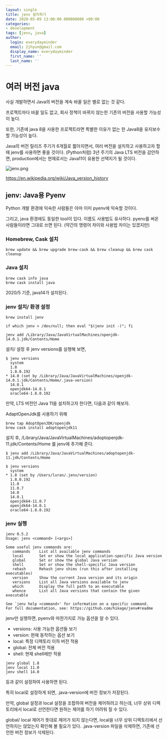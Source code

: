 ```yaml
---
layout: single
title: jenv 설치하기 
date: 2020-05-09 13:00:00.000000000 +09:00
categories:
- development
tags: [jenv, java]
author:
  login: everydayminder
  email: 2jhyun@gmail.com
  display_name: everydayminder
  first_name: ''
  last_name: ''
---
```

# 여러 버전 java 

사실 개발하면서 Java의 버전을 계속 바꿀 일은 별로 없는 것 같다.

프로젝트마다 바꿀 일도 없고, 회사 정책이 바뀌지 않는한 기존의 버전을 사용할 가능성이 높다.

또한, 기존에 java 8을 사용한 프로젝트라면 특별한 이유가 없는 한 Java8을 유지보수할 가능성이 높다.



Java의 버전 릴리즈 주기가 6개월로 짧아지면서, 여러 버전을 설치하고 사용하고자 할 때 jenv를 사용하면 좋을 것이다. (Python처럼) 3년 주기의 Java LTS 버전을 감안하면, production에서는 현재로서는 Java11이 유용한 선택지가 될 것이다.

![jenv.png]({{site.baseurl}}/images/202005/jenv.png)

https://en.wikipedia.org/wiki/Java_version_history



## jenv: Java용 Pyenv

Python 개발 환경에 익숙한 사람들은 아마 이미 pyenv에 익숙할 것이다.

그리고, java 환경에도 동일한 tool이 있다. 이름도 사용법도 유사하다. pyenv를 써온 사람들이라면 그대로 쓰면 된다. (약간의 명령어 차이와 사용법 차이는 있겠지만)



### Homebrew, Cask 설치

```shell
brew update && brew upgrade brew-cask && brew cleanup && brew cask cleanup
```

### Java 설치

```
brew cask info java
brew cask install java
```

2020/5 기준, java14가 설치된다.

### jenv 설치/ 환경 설정

```shell
brew install jenv

if which jenv > /dev/null; then eval "$(jenv init -)"; fi

jenv add /Library/Java/JavaVirtualMachines/openjdk-14.0.1.jdk/Contents/Home
```

설치/ 설정 후 jenv versions를 실행해 보면,

```
$ jenv versions
  system
  1.8
  1.8.0.192
* 14.0 (set by /Library/Java/JavaVirtualMachines/openjdk-14.0.1.jdk/Contents/Home/.java-version)
  14.0.1
  openjdk64-14.0.1
  oracle64-1.8.0.192
```

만약, LTS 버전인 Java 11을 설치하고자 한다면, 다음과 같이 해보자.

AdaptOpenJdk를 사용하기 위해

```
brew tap AdoptOpenJDK/openjdk
brew cask install adoptopenjdk11
```

설치 후, /Library/Java/JavaVirtualMachines/adoptopenjdk-11.jdk/Contents/Home 를 jenv에 추가해 준다.

```
$ jenv add /Library/Java/JavaVirtualMachines/adoptopenjdk-11.jdk/Contents/Home 

$ jenv versions
  system
* 1.8 (set by /Users/luran/.jenv/version)
  1.8.0.192
  11.0
  11.0.7
  14.0
  14.0.1
  openjdk64-11.0.7
  openjdk64-14.0.1
  oracle64-1.8.0.192
```



### jenv 실행

```
jenv 0.5.2
Usage: jenv <command> [<args>]

Some useful jenv commands are:
   commands    List all available jenv commands
   local       Set or show the local application-specific Java version
   global      Set or show the global Java version
   shell       Set or show the shell-specific Java version
   rehash      Rehash jenv shims (run this after installing executables)
   version     Show the current Java version and its origin
   versions    List all Java versions available to jenv
   which       Display the full path to an executable
   whence      List all Java versions that contain the given executable

See `jenv help <command>' for information on a specific command.
For full documentation, see: https://github.com/hikage/jenv#readme
```

jenv만 실행하면, pyenv와 마찬가지로 가능 옵션을 알 수 있다.

* versions: 사용 가능한 옵션들 보기
* version: 현재 동작하는 옵션 보기
* local: 특정 디렉토리 이하 버전 적용
* global: 전체 버전 적용
* shell: 현재 shell에만 적용



```
jenv global 1.8
jenv local 11.0
jenv shell 14.0
```

등과 같이 설정하여 사용하면 된다.

특히 local로 설정하게 되면, .java-version에 버전 정보가 저장된다.

만약, global 설정과 local 설정을 조합하여 버전을 제어하려고 하는데, 너무 상위 디렉토리에서 local로 선언한다면 원하는 제어를 하기 어려워 질 수 있다. 

global/ local 제어가 뜻대로 제어가 되지 않는다면, local을 너무 상위 디렉토리에서 선언하지는 않았는지 확인해 볼 필요가 있다. .java-version 파일을 삭제하면, 기존에 선언한 버전 정보가 삭제된다.
